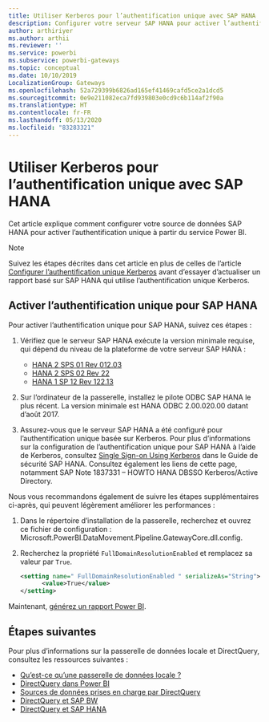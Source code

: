 ```yaml
---
title: Utiliser Kerberos pour l’authentification unique avec SAP HANA
description: Configurer votre serveur SAP HANA pour activer l’authentification unique à partir du service Power BI
author: arthiriyer
ms.author: arthii
ms.reviewer: ''
ms.service: powerbi
ms.subservice: powerbi-gateways
ms.topic: conceptual
ms.date: 10/10/2019
LocalizationGroup: Gateways
ms.openlocfilehash: 52a729399b6826ad165ef41469cafd5ce2a1dcd5
ms.sourcegitcommit: 0e9e211082eca7fd939803e0cd9c6b114af2f90a
ms.translationtype: HT
ms.contentlocale: fr-FR
ms.lasthandoff: 05/13/2020
ms.locfileid: "83283321"
---
```

# <a name="use-kerberos-for-single-sign-on-sso-to-sap-hana"></a>Utiliser Kerberos pour l’authentification unique avec SAP HANA

Cet article explique comment configurer votre source de données SAP HANA pour activer l’authentification unique à partir du service Power BI.

> [!NOTE]
> Suivez les étapes décrites dans cet article en plus de celles de l’article [Configurer l’authentification unique Kerberos](service-gateway-sso-kerberos.md) avant d’essayer d’actualiser un rapport basé sur SAP HANA qui utilise l’authentification unique Kerberos.

## <a name="enable-sso-for-sap-hana"></a>Activer l’authentification unique pour SAP HANA

Pour activer l’authentification unique pour SAP HANA, suivez ces étapes :

1. Vérifiez que le serveur SAP HANA exécute la version minimale requise, qui dépend du niveau de la plateforme de votre serveur SAP HANA :
   - [HANA 2 SPS 01 Rev 012.03](https://launchpad.support.sap.com/#/notes/2557386)
   - [HANA 2 SPS 02 Rev 22](https://launchpad.support.sap.com/#/notes/2547324)
   - [HANA 1 SP 12 Rev 122.13](https://launchpad.support.sap.com/#/notes/2528439)

2. Sur l’ordinateur de la passerelle, installez le pilote ODBC SAP HANA le plus récent. La version minimale est HANA ODBC 2.00.020.00 datant d’août 2017.

3. Assurez-vous que le serveur SAP HANA a été configuré pour l’authentification unique basée sur Kerberos. Pour plus d’informations sur la configuration de l’authentification unique pour SAP HANA à l’aide de Kerberos, consultez [Single Sign-on Using Kerberos](https://help.sap.com/viewer/b3ee5778bc2e4a089d3299b82ec762a7/2.0.03/1885fad82df943c2a1974f5da0eed66d.html) dans le Guide de sécurité SAP HANA. Consultez également les liens de cette page, notamment SAP Note 1837331 – HOWTO HANA DBSSO Kerberos/Active Directory.

Nous vous recommandons également de suivre les étapes supplémentaires ci-après, qui peuvent légèrement améliorer les performances :

1. Dans le répertoire d’installation de la passerelle, recherchez et ouvrez ce fichier de configuration : Microsoft.PowerBI.DataMovement.Pipeline.GatewayCore.dll.config.

2. Recherchez la propriété `FullDomainResolutionEnabled` et remplacez sa valeur par `True`.

    ```xml
    <setting name=" FullDomainResolutionEnabled " serializeAs="String">
          <value>True</value>
    </setting>
    ```

Maintenant, [générez un rapport Power BI](service-gateway-sso-kerberos.md#run-a-power-bi-report).

## <a name="next-steps"></a>Étapes suivantes

Pour plus d’informations sur la passerelle de données locale et DirectQuery, consultez les ressources suivantes :

* [Qu’est-ce qu’une passerelle de données locale ?](/data-integration/gateway/service-gateway-onprem)
* [DirectQuery dans Power BI](desktop-directquery-about.md)
* [Sources de données prises en charge par DirectQuery](power-bi-data-sources.md)
* [DirectQuery et SAP BW](desktop-directquery-sap-bw.md)
* [DirectQuery et SAP HANA](desktop-directquery-sap-hana.md)
